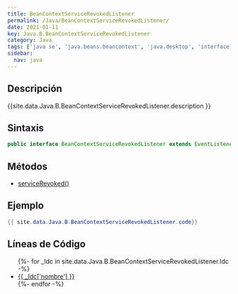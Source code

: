 ```yaml
---
title: BeanContextServiceRevokedListener
permalink: /Java/BeanContextServiceRevokedListener/
date: 2021-01-11
key: Java.B.BeanContextServiceRevokedListener
category: Java
tags: ['java se', 'java.beans.beancontext', 'java.desktop', 'interface java', 'Java 1.0']
sidebar: 
  nav: java
---
```


## Descripción
{{site.data.Java.B.BeanContextServiceRevokedListener.description }}

## Sintaxis
~~~java
public interface BeanContextServiceRevokedListener extends EventListener
~~~

## Métodos
* [serviceRevoked()](/Java/BeanContextServiceRevokedListener/serviceRevoked/)

## Ejemplo
~~~java
{{ site.data.Java.B.BeanContextServiceRevokedListener.code}}
~~~

## Líneas de Código
<ul>
{%- for _ldc in site.data.Java.B.BeanContextServiceRevokedListener.ldc -%}
   <li>
       <a href="{{_ldc['url'] }}">{{ _ldc['nombre'] }}</a>
   </li>
{%- endfor -%}
</ul>
